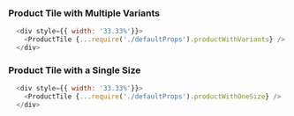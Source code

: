 ### Product Tile with Multiple Variants
```js
  <div style={{ width: '33.33%'}}>
    <ProductTile {...require('./defaultProps').productWithVariants} />
  </div>
```


### Product Tile with a Single Size
```js
  <div style={{ width: '33.33%'}}>
    <ProductTile {...require('./defaultProps').productWithOneSize} />
  </div>
```
